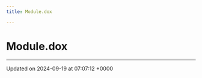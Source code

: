 ```yaml
---
title: Module.dox

---
```


# Module.dox








-------------------------------

Updated on 2024-09-19 at 07:07:12 +0000
